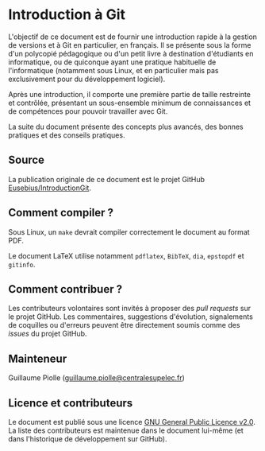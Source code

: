 # Introduction à Git

L'objectif de ce document est de fournir une introduction rapide à la gestion de versions et à Git en particulier, en français. Il se présente sous la forme d'un polycopié pédagogique ou d'un petit livre à destination d'étudiants en informatique, ou de quiconque ayant une pratique habituelle de l'informatique (notamment sous Linux, et en particulier mais pas exclusivement pour du développement logiciel).

Après une introduction, il comporte une première partie de taille restreinte et contrôlée, présentant un sous-ensemble minimum de connaissances et de compétences pour pouvoir travailler avec Git.

La suite du document présente des concepts plus avancés, des bonnes pratiques et des conseils pratiques.

## Source

La publication originale de ce document est le projet GitHub [Eusebius/IntroductionGit](https://github.com/Eusebius/IntroductionGit).

## Comment compiler ?

Sous Linux, un `make` devrait compiler correctement le document au format PDF.

Le document LaTeX utilise notamment `pdflatex`, `BibTeX`, `dia`, `epstopdf` et `gitinfo`.

## Comment contribuer ?

Les contributeurs volontaires sont invités à proposer des *pull requests* sur le projet GitHub. Les commentaires, suggestions d'évolution, signalements de coquilles ou d'erreurs peuvent être directement soumis comme des *issues* du projet GitHub.

## Mainteneur

Guillaume Piolle (guillaume.piolle@centralesupelec.fr)

## Licence et contributeurs

Le document est publié sous une licence [GNU General Public Licence v2.0](https://www.gnu.org/licenses/old-licenses/gpl-2.0.fr.html). La liste des contributeurs est maintenue dans le document lui-même (et dans l'historique de développement sur GitHub).
